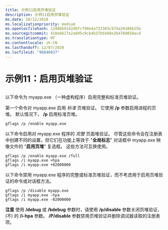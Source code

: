 ```yaml
---
title: 示例11启用页堆验证
description: 示例11启用页堆验证
ms.date: 10/12/2018
ms.localizationpriority: medium
ms.openlocfilehash: 13488b9142dbfcf98e4a732303c974a28106b25b
ms.sourcegitcommit: 418e6617e2a695c9cb4b37b5b60e264760858acd
ms.translationtype: MT
ms.contentlocale: zh-CN
ms.lasthandoff: 12/07/2020
ms.locfileid: "96840837"
---
```

# <a name="example-11-enabling-page-heap-verification"></a>示例11：启用页堆验证


## <span id="ddk_example_11___enabling_page_heap_verification_dtools"></span><span id="DDK_EXAMPLE_11___ENABLING_PAGE_HEAP_VERIFICATION_DTOOLS"></span>


以下命令为 myapp.exe （一种虚构程序）启用完整和标准页堆验证。

第一个命令对 myapp.exe 启用 *标准* 页堆验证。 它使用 **/p** 参数启用进程的页堆。 默认情况下， **/p** 启用标准页堆。

```console
gflags /p /enable myapp.exe 
```

以下命令启用对 myapp.exe 程序的 *完整* 页面堆验证。 尽管这些命令会在注册表中创建不同的设置，但它们在功能上等效于 "**全局标志**" 对话框中 myapp.exe 映像文件的 "**启用页堆**" 复选框。 这些方法可互换使用。

```console
gflags /p /enable myapp.exe /full
gflags /i myapp.exe +hpa
gflags /i myapp.exe +02000000
```

以下命令禁用 myapp.exe 程序的完整或标准页堆验证，而不考虑用于启用页堆验证的命令或对话框方法。

```console
gflags /p /disable myapp.exe
gflags /i myapp.exe -hpa
gflags /i myapp.exe -02000000
```

**注意**   使用 **/debug** 或 **/kdebug** 参数时，请使用 **/p/disable** 参数关闭页堆验证， (不) 的 **/i-hpa** 参数。 **/P/disable** 参数禁用页堆验证并删除调试器读取的注册表项。

 

 

 





